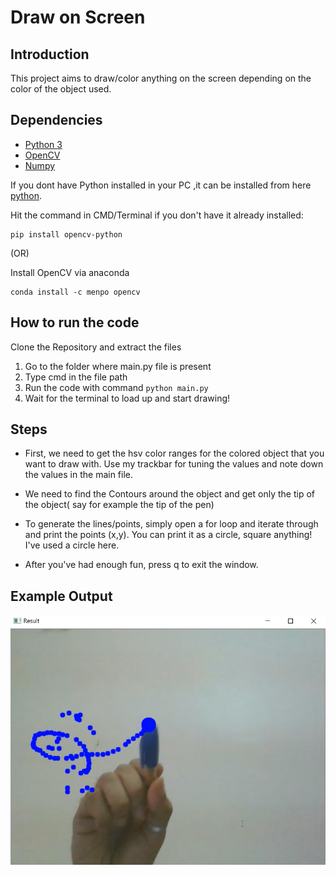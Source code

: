 # Draw on Screen

## Introduction

This project aims to draw/color anything on the screen depending on the color of the object used.

## Dependencies

* [Python 3](https://www.python.org/)
* [OpenCV](https://opencv.org/)
* [Numpy](https://numpy.org/)

If you dont have Python installed in your PC ,it can be installed from here [python](https://www.python.org/downloads/).

Hit the command in CMD/Terminal if you don't have it already installed:

    pip install opencv-python

   (OR)
   
 Install OpenCV via anaconda
  
    conda install -c menpo opencv
    
## How to run the code
Clone the Repository and extract the files

1. Go to the folder where main.py file is present
2. Type cmd in the file path 
3. Run the code with command `python main.py`
4. Wait for the terminal to load up and start drawing!

## Steps

* First, we need to get the hsv color ranges for the colored object that you want to draw with. Use my trackbar for tuning the values and note down the values in the main file.

* We need to find the Contours around the object and get only the tip of the object( say for example the tip of the pen)

* To generate the lines/points, simply open a for loop and iterate through and print the points (x,y). You can print it as a circle, square anything! I've used a circle here.

* After you've had enough fun, press q to exit the window.

## Example Output

![Final Result](display.png)
